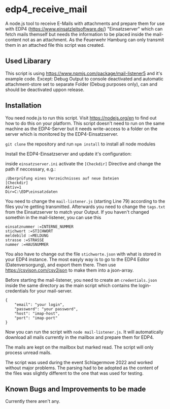 # edp4_receive_mail
 
A node.js tool to receive E-Mails with attachments and prepare them for use with EDP4 (https://www.einsatzleitsoftware.de/) "Einsatzserver" which can fetch mails themself but needs the information to be placed inside the mail-content not as an attachment. As the Feuerwehr Hamburg can only transmit them in an attached file this script was created.

## Used Libarary
This script is using https://www.npmjs.com/package/mail-listener5 and it's example code. Except: Debug Output to console deactivated and automatic attachment-store set to separate Folder (Debug purposes only), can and should be deactivated uppon release.

## Installation
You need node.js to run this script. Visit https://nodejs.org/en to find out how to do this on your platform. This script doesn't need to run on the same machine as the EDP4-Server but it needs write-access to a folder on the server which is monitored by the EDP4-Einsatzserver.

``git clone`` the repository and run ``npm install`` to install all node modules

Install the EDP4-Einsatzserver and update it's configuration:

inside ``einsatzserver.ini`` activate the ``[Checkdir]`` Directive and change the path if neccessary, e.g.:
```
;Überprüfung eines Verzeichnisses auf neue Dateien
[Checkdir]
Aktiv=1
Dir=C:\EDP\einsatzdaten
```

You need to change the ``mail-listener.js`` (starting Line 79) according to the files you're getting transmitted. Afterwards you need to change the ``tags.txt`` from the Einsatzserver to match your Output. If you haven't changed somethin in the mail-listener, you can use this
```
einsatznummer :=INTERNE_NUMMER
stichwort :=STICHWORT
meldebild :=MELDUNG
strasse :=STRASSE
nummer :=HAUSNUMMER
```

You also have to change out the file ``stichworte.json`` with what is stored in your EDP4 instance. The most easyly way is to go to the EDP4 Editor (Datenversorgung), and export them there. Then use https://csvjson.com/csv2json to make them into a json-array.

Before starting the mail-listener, you need to create an ``credentials.json`` inside the same directory as the main script which contains the login-credentials for your mail-server.
```
{
    "email": "your login",
    "password": "your password",
    "host": "imap-host",
    "port": "imap-port"
}
```

Now you can run the script with ``node mail-listener.js``. It will automatically download all mails currently in the mailbox and prepare them for EDP4.

The mails are kept on the mailbox but marked read. The script will only process unread mails.

The script was used during the event Schlagermove 2022 and worked without major problems. The parsing had to be adopted as the content of the files was slightly different to the one that was used for testing.
## Known Bugs and Improvements to be made
Currently there aren't any.
